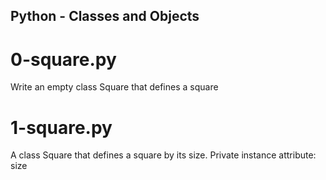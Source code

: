 ## Python - Classes and Objects
# 0-square.py
Write an empty class Square that defines a square
# 1-square.py
A class Square that defines a square by its size. Private instance attribute: size
